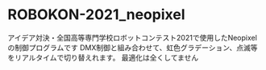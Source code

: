 # ROBOKON-2021_neopixel
アイデア対決・全国高等専門学校ロボットコンテスト2021で使用したNeopixelの制御プログラムです
DMX制御と組み合わせて、虹色グラデーション、点滅等をリアルタイムで切り替えれます。
最適化は全くしてません
